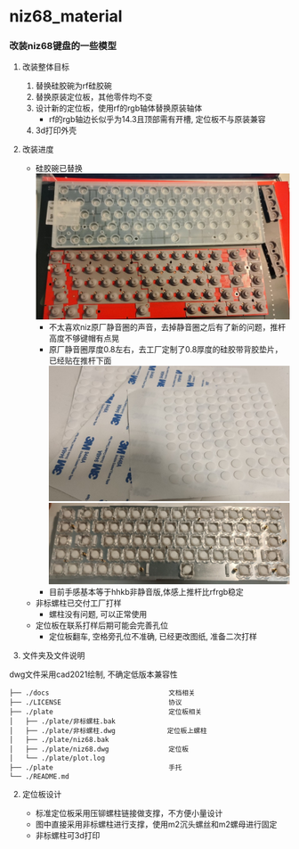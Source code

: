 # niz68_material

### 改装niz68键盘的一些模型

1. 改装整体目标
    1. 替换硅胶碗为rf硅胶碗
    2. 替换原装定位板，其他零件均不变
    3. 设计新的定位板，使用rf的rgb轴体替换原装轴体
        - rf的rgb轴边长似乎为14.3且顶部需有开槽, 定位板不与原装兼容
    4. 3d打印外壳

1. 改装进度
    - 硅胶碗已替换
    ![rf硅胶碗](docs/IMG20201114030554.jpg)
        - 不太喜欢niz原厂静音圈的声音，去掉静音圈之后有了新的问题，推杆高度不够键帽有点晃
        - 原厂静音圈厚度0.8左右，去工厂定制了0.8厚度的硅胶带背胶垫片，已经贴在推杆下面
        ![垫片](docs/IMG20201223220158.jpg)
        ![处理后推杆](docs/IMG20201223224421.jpg)
        - 目前手感基本等于hhkb非静音版,体感上推杆比rfrgb稳定
    - 非标螺柱已交付工厂打样
        - 螺柱没有问题, 可以正常使用
    - 定位板在联系打样后期可能会完善孔位
        - 定位板翻车, 空格旁孔位不准确, 已经更改图纸, 准备二次打样


1. 文件夹及文件说明

dwg文件采用cad2021绘制, 不确定低版本兼容性

```
├── ./docs                              文档相关
├── ./LICENSE                           协议
├── ./plate                             定位板相关
│   ├── ./plate/非标螺柱.bak
│   ├── ./plate/非标螺柱.dwg             定位板上螺柱
│   ├── ./plate/niz68.bak
│   ├── ./plate/niz68.dwg               定位板
│   └── ./plate/plot.log
├── ./plate                             手托
└── ./README.md
```

2. 定位板设计

    - 标准定位板采用压铆螺柱链接做支撑，不方便小量设计
    - 图中直接采用非标螺柱进行支撑，使用m2沉头螺丝和m2螺母进行固定
    - 非标螺柱可3d打印